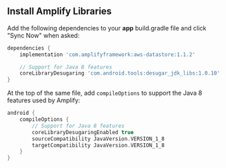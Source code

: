 ## Install Amplify Libraries

Add the following dependencies to your **app** build.gradle file and click "Sync Now" when asked:

```groovy
dependencies {
    implementation 'com.amplifyframework:aws-datastore:1.1.2'

    // Support for Java 8 features
    coreLibraryDesugaring 'com.android.tools:desugar_jdk_libs:1.0.10'
}
```

At the top of the same file, add `compileOptions` to support the Java 8 features used by Amplify:

```groovy
android {
    compileOptions {
        // Support for Java 8 features
        coreLibraryDesugaringEnabled true
        sourceCompatibility JavaVersion.VERSION_1_8
        targetCompatibility JavaVersion.VERSION_1_8
    }
}
```
